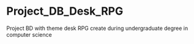 # Project_DB_Desk_RPG
Project BD with theme desk RPG create during undergraduate degree in computer science
